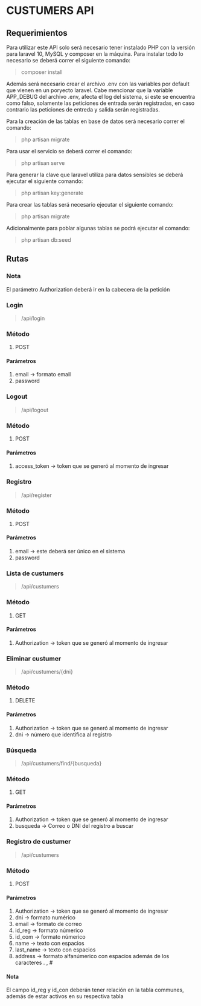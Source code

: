 # CUSTUMERS API
## Requerimientos
Para utilizar este API solo será necesario tener instalado PHP con la versión para laravel 10, MySQL y composer en la máquina.
Para instalar todo lo necesario se deberá correr el siguiente comando:
> composer install

Además será necesario crear el archivo .env con las variables por default que vienen en un poryecto laravel. Cabe mencionar que la variable APP_DEBUG del archivo .env, afecta el log del sistema, si este
se encuentra como falso, solamente las peticiones de entrada serán registradas, en caso contrario las
peticiones de entreda y salida serán registradas.

Para la creación de las tablas en base de datos será necesario correr el comando:
> php artisan migrate

Para usar el servicio se deberá correr el comando:
> php artisan serve

Para generar la clave que laravel utiliza para datos sensibles se deberá ejecutar el siguiente comando:
> php artisan key:generate

Para crear las tablas será necesario ejecutar el siguiente comando:
> php artisan migrate

Adicionalmente para poblar algunas tablas se podrá ejecutar el comando:
> php artisan db:seed

## Rutas
### Nota
El parámetro Authorization deberá ir en la cabecera de la petición

### Login
> /api/login

### Método
1. POST

#### Parámetros
1. email -> formato email
2. password

### Logout
> /api/logout

### Método
1. POST

#### Parámetros
1. access_token -> token que se generó al momento de ingresar

### Registro
> /api/register

### Método
1. POST

#### Parámetros
1. email -> este deberá ser único en el sistema
2. password 

### Lista de custumers
> /api/custumers

### Método
1. GET

#### Parámetros
1. Authorization -> token que se generó al momento de ingresar

### Eliminar custumer
> /api/custumers/{dni}

### Método
1. DELETE

#### Parámetros
1. Authorization -> token que se generó al momento de ingresar
2. dni -> número que identifica al registro

### Búsqueda
> /api/custumers/find/{busqueda}

### Método
1. GET

#### Parámetros
1. Authorization -> token que se generó al momento de ingresar
2. busqueda -> Correo o DNI del registro a buscar

### Registro de custumer
> /api/custumers

### Método
1. POST

#### Parámetros
1. Authorization -> token que se generó al momento de ingresar
2. dni -> formato numérico
3. email -> formato de correo
4. id_reg -> formato númerico
5. id_com -> formato númerico
6. name -> texto con espacios
7. last_name -> texto con espacios
8. address -> formato alfanúmerico con espacios además de los caracteres . , #

#### Nota
El campo id_reg y id_con deberán tener relación en la tabla communes, además de estar activos en su respectiva tabla

